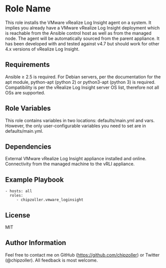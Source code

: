 Role Name
=========

This role installs the VMware vRealize Log Insight agent on a system. It implies you already have a VMware vRealize Log Insight deployment which is reachable from the Ansible control host as well as from the managed node. The agent will be automatically sourced from the parent appliance. It has been developed with and tested against v4.7 but should work for other 4.x versions of vRealize Log Insight.

Requirements
------------

Ansible ≥ 2.5 is required. For Debian servers, per the documentation for the apt module, python-apt (python 2) or python3-apt (python 3) is required.
Compatibility is per the vRealize Log Insight server OS list, therefore not all OSs are supported.

Role Variables
--------------

This role contains variables in two locations: defaults/main.yml and vars. However, the only user-configurable variables you need to set are in defaults/main.yml.

Dependencies
------------

External VMware vRealize Log Insight appliance installed and online.
Connectivity from the managed machine to the vRLI appliance.

Example Playbook
----------------

    - hosts: all
      roles:
         - chipzoller.vmware_loginsight

License
-------

MIT

Author Information
------------------

Feel free to contact me on GitHub (https://github.com/chipzoller) or Twitter (@chipzoller). All feedback is most welcome.